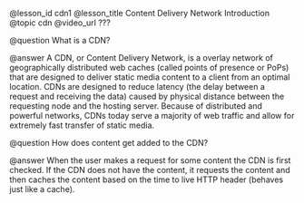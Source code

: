 @lesson_id
cdn1
@lesson_title
Content Delivery Network Introduction
@topic
cdn
@video_url
???

@question
What is a CDN?

@answer
A CDN, or Content Delivery Network, is a overlay network of geographically distributed web caches (called points of presence or PoPs) that are designed to deliver static media content to a client from an optimal location. CDNs are designed to reduce latency (the delay between a request and receiving the data) caused by physical distance between the requesting node and the hosting server. Because of distributed and powerful networks, CDNs today serve a majority of web traffic and allow for extremely fast transfer of static media.

@question
How does content get added to the CDN?

@answer
When the user makes a request for some content the CDN is first checked. If the CDN does not have the content, it requests the content and then caches the content based on the time to live HTTP header (behaves just like a cache).